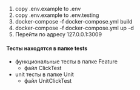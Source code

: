1. copy .env.example to .env
2. copy .env.example to .env.testing
3. docker-compose -f docker-compose.yml build
4. docker-compose -f docker-compose.yml up -d
5. Перейти по адресу 127.0.0.1:3009

#### Тесты находятся в папке tests 
- функциональные тесты в папке Feature
    - файл ClickTest
- unit тесты в папке Unit
    - файл UnitClickTest
